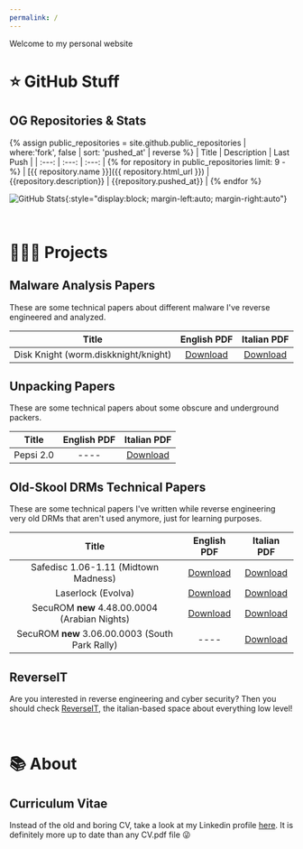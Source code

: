 ```yaml
---
permalink: /
---
```


Welcome to my personal website

# ⭐️ GitHub Stuff <a id="github" />
## OG Repositories & Stats
{% assign public_repositories = site.github.public_repositories | where:'fork', false | sort: 'pushed_at' | reverse %}
| Title | Description | Last Push |
| :---:  | :---: | :---: |
{% for repository in public_repositories limit: 9 -%}
| [{{ repository.name }}]({{ repository.html_url }}) | {{repository.description}} | {{repository.pushed_at}} |
{% endfor %}

![GitHub Stats](https://github-readme-stats.vercel.app/api?username=Luca1991&theme=dark&hide_border=true&show_icons=true&line_height=20&count_private=true){:style="display:block; margin-left:auto; margin-right:auto"}

<br>

# 🧑🏻‍💻 Projects <a id="projects" />
## Malware Analysis Papers
These are some technical papers about different malware I've reverse engineered and analyzed.

| Title | English PDF | Italian PDF |
| :---:  | :---: | :---: |
|Disk Knight (worm.diskknight/knight)|[Download]({{site.url}}/papers/malware_analysis/DiskKnight.pdf)|[Download]({{site.url}}/papers/malware_analysis/DiskKnight_ITA.pdf)

## Unpacking Papers
These are some technical papers about some obscure and underground packers.

| Title | English PDF | Italian PDF |
| :---:  | :---: | :---: |
|Pepsi 2.0|----|[Download]({{site.url}}/papers/packers/Pepsi_2.0_ITA.pdf)

## Old-Skool DRMs Technical Papers
These are some technical papers I've written while reverse engineering very old DRMs that aren't used anymore, just for learning purposes.

| Title | English PDF | Italian PDF |
| :---:  | :---: | :---: |
|Safedisc 1.06-1.11 (Midtown Madness)|[Download]({{site.url}}/papers/drms/safedisc/MidtownMadness.pdf)|[Download]({{site.url}}/papers/drms/safedisc/MidtownMadness_ITA.pdf)
|Laserlock (Evolva)|[Download]({{site.url}}/papers/drms/laserlock/Evolva.pdf)|[Download]({{site.url}}/papers/drms/laserlock/Evolva_ITA.pdf)
|SecuROM **new** 4.48.00.0004 (Arabian Nights)|[Download]({{site.url}}/papers/drms/securom/ArabianNights.pdf)|[Download]({{site.url}}/papers/drms/securom/ArabianNights_ITA.pdf)
|SecuROM **new** 3.06.00.0003 (South Park Rally)|----|[Download]({{site.url}}/papers/drms/securom/SouthParkRally_ITA.pdf)

## ReverseIT
Are you interested in reverse engineering and cyber security? Then you should check [ReverseIT](https://reverseit.space), the italian-based space about everything low level!

<br>

# 📚 About <a id="about" />
## Curriculum Vitae
Instead of the old and boring CV, take a look at my Linkedin profile [here](https://www.linkedin.com/in/luca91). It is definitely more up to date than any CV.pdf file 😜
